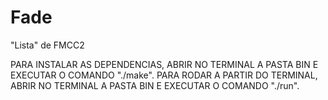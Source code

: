 # Fade
"Lista" de FMCC2

PARA INSTALAR AS DEPENDENCIAS, ABRIR NO TERMINAL A PASTA BIN E EXECUTAR O COMANDO "./make".
PARA RODAR A PARTIR DO TERMINAL, ABRIR NO TERMINAL A PASTA BIN E EXECUTAR O COMANDO "./run".
